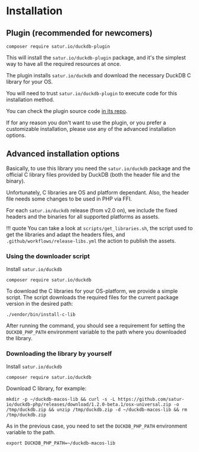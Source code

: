 # Installation

## Plugin (recommended for newcomers)
```shell
composer require satur.io/duckdb-plugin
```

This will install the `satur.io/duckdb-plugin` package,
and it's the simplest way to have all the required resources at once.

The plugin installs `satur.io/duckdb` and download the necessary DuckDB C library for your OS.

You will need to trust `satur.io/duckdb-plugin` to execute code for this installation method.

You can check the plugin source code [in its repo](https://github.com/satur-io/duckdb-plugin).

If for any reason you don't want to use the plugin, or you prefer a customizable installation,
please use any of the advanced installation options.

## Advanced installation options

Basically, to use this library you need the `satur.io/duckdb` package
and the official C library files provided by DuckDB (both the header file and the binary).

Unfortunately, C libraries are OS and platform dependant. Also, the header file needs some changes
to be used in PHP via FFI.

For each `satur.io/duckdb` release (from v2.0 on), we include the
fixed headers and the binaries for all supported platforms as assets.

!!! quote
You can take a look at `scripts/get_libraries.sh`, the script used to get the libraries
and adapt the headers files, and `.github/workflows/release-libs.yml` the action to publish
the assets.

### Using the downloader script

Install `satur.io/duckdb`
```shell
composer require satur.io/duckdb
```

To download the C libraries for your OS-platform, we provide a simple script.
The script downloads the required files for the current package version in the
desired path:

```shell
./vendor/bin/install-c-lib
```

After running the command, you should see a requirement for setting the `DUCKDB_PHP_PATH`
environment variable to the path where you downloaded the library.

### Downloading the library by yourself

Install `satur.io/duckdb`
```shell
composer require satur.io/duckdb
```

Download C library, for example:
```shell
mkdir -p ~/duckdb-macos-lib && curl -s -L https://github.com/satur-io/duckdb-php/releases/download/1.2.0-beta.1/osx-universal.zip -o /tmp/duckdb.zip && unzip /tmp/duckdb.zip -d ~/duckdb-macos-lib && rm /tmp/duckdb.zip
```

As in the previous case, you need to set the `DUCKDB_PHP_PATH`
environment variable to the path.
```shell
export DUCKDB_PHP_PATH=~/duckdb-macos-lib
```
